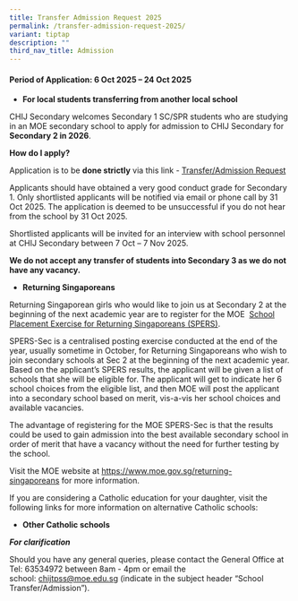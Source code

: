 ```yaml
---
title: Transfer Admission Request 2025
permalink: /transfer-admission-request-2025/
variant: tiptap
description: ""
third_nav_title: Admission
---
```

<h4><strong>Period of Application: 6 Oct 2025 – 24 Oct 2025</strong></h4>
<ul data-tight="true" class="tight">
<li>
<p><strong>For local students transferring from another local school</strong>
</p>
</li>
</ul>
<p>CHIJ Secondary welcomes Secondary 1 SC/SPR students who are studying in
an MOE secondary school to apply for admission to CHIJ Secondary for <strong>Secondary 2 in 2026</strong>.</p>
<p><strong>How do I apply?</strong>
</p>
<p>Application is to be <strong>done strictly</strong> via this link - <a href="https://form.gov.sg/686f58d492dde1cf03485c8f" rel="noopener nofollow" target="_blank">Transfer/Admission Request</a>
</p>
<p>Applicants should have obtained a very good conduct grade for Secondary
1. Only shortlisted applicants will be notified via email or phone call
by 31 Oct 2025. The application is deemed to be unsuccessful if you do
not hear from the school by 31 Oct 2025.</p>
<p>Shortlisted applicants will be invited for an interview with school personnel
at CHIJ Secondary between 7 Oct – 7 Nov 2025.</p>
<p><strong>We do not accept any transfer of students into Secondary 3 as we do not have any vacancy.</strong>
</p>
<ul data-tight="true" class="tight">
<li>
<p><strong>Returning Singaporeans</strong>
</p>
</li>
</ul>
<p>Returning Singaporean girls who would like to join us at Secondary 2 at
the beginning of the next academic year are to register for the MOE&nbsp;
<a href="https://www.moe.gov.sg/returning-singaporeans" rel="noopener nofollow" target="_blank">School Placement Exercise for Returning Singaporeans (SPERS)</a>.</p>
<p>SPERS-Sec is a centralised posting exercise conducted at the end of the
year, usually sometime in October, for Returning Singaporeans who wish
to join secondary schools at Sec 2 at the beginning of the next academic
year. Based on the applicant’s SPERS results, the applicant will be given
a list of schools that she will be eligible for. The applicant will get
to indicate her 6 school choices from the eligible list, and then MOE will
post the applicant into a secondary school based on merit, vis-a-vis her
school choices and available vacancies.</p>
<p>The advantage of registering for the MOE SPERS-Sec is that the results
could be used to gain admission into the best available secondary school
in order of merit that have a vacancy without the need for further testing
by the school.</p>
<p>Visit the MOE website at&nbsp;<a href="https://www.moe.gov.sg/returning-singaporeans" rel="noopener noreferrer nofollow" target="_blank">https://www.moe.gov.sg/returning-singaporeans</a>&nbsp;for
more information.</p>
<p>If you are considering a Catholic education for your daughter, visit the
following links for more information on alternative Catholic schools:</p>
<ul data-tight="true" class="tight">
<li>
<p><strong>Other Catholic schools</strong>
</p>
</li>
</ul>
<p><strong><em>For clarification</em></strong>
</p>
<p>Should you have any general queries, please contact the General Office
at Tel: 63534972 between 8am - 4pm or email the school:&nbsp;<a href="mailto:chijtpss@moe.edu.sg" rel="noopener noreferrer nofollow" target="_blank">chijtpss@moe.edu.sg</a>&nbsp;(indicate
in the subject header “School Transfer/Admission”).</p>